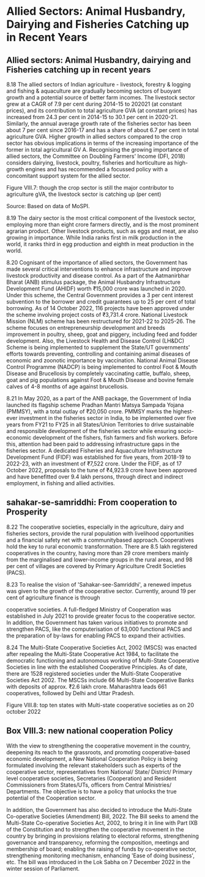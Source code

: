# Allied Sectors: Animal Husbandry, Dairying and Fisheries Catching up in Recent Years

## Allied sectors: Animal Husbandry, dairying and Fisheries catching up in recent years

8.18  The  allied  sectors  of  Indian  agriculture  -  livestock,  forestry  &amp;  logging  and  fishing  &amp; aquaculture are gradually becoming sectors of buoyant growth and a potential source of better farm incomes. The livestock sector grew at a CAGR of 7.9 per cent during 2014-15 to 202021 (at constant prices), and its contribution to total agriculture GVA (at constant prices) has increased  from  24.3  per  cent  in  2014-15  to  30.1  per  cent  in  2020-21.  Similarly,  the  annual average growth rate of the fisheries sector has been about 7 per cent since 2016-17 and has a share of about 6.7 per cent in total agriculture GVA. Higher growth in allied sectors compared to the crop sector has obvious implications in terms of the increasing importance of the former in total agricultural GV A. Recognising the growing importance of allied sectors, the Committee on Doubling Farmers' Income (DFI, 2018) considers dairying, livestock, poultry, fisheries and horticulture as high-growth engines and has recommended a focussed policy with a concomitant support system for the allied sector.

Figure VIII.7: though the crop sector is still the major contributor to agriculture gVA, the livestock sector is catching up (per cent)

<!-- image -->

Source: Based on data of MoSPI.

8.19  The dairy sector is the most critical component of the livestock sector, employing more than eight crore farmers directly, and is the most prominent agrarian product. Other livestock products, such as eggs and meat, are also growing in importance. While India ranks first in milk production in the world, it ranks third in egg production and eighth in meat production in the world.

8.20  Cognisant of the importance of allied sectors, the Government has made several critical interventions to enhance infrastructure and improve livestock productivity and disease control. As  a  part  of  the  Aatmanirbhar  Bharat  (ANB)  stimulus  package,  the  Animal  Husbandry Infrastructure Development Fund (AHIDF) worth ₹15,000 crore was launched in 2020. Under this scheme, the Central Government provides a 3 per cent interest subvention to the borrower and credit guarantees up to 25 per cent of total borrowing. As of 14 October 2022, 116 projects have  been  approved  under  the  scheme  involving  project  costs  of  ₹3,731.4  crore.  National Livestock Mission (NLM) scheme has been restructured for 2021-22 to 2025-26. The scheme focuses  on  entrepreneurship  development  and  breeds  improvement  in  poultry,  sheep,  goat and piggery, including feed and fodder development. Also, the Livestock Health and Disease Control (LH&amp;DC) Scheme is being implemented to supplement the State/UT governments' efforts towards preventing, controlling and containing animal diseases of economic and zoonotic importance by vaccination. National Animal Disease Control Programme (NADCP) is being implemented to control Foot &amp; Mouth Disease and Brucellosis by completely vaccinating cattle, buffalo,  sheep,  goat  and  pig  populations  against  Foot  &amp;  Mouth  Disease  and  bovine  female calves of 4-8 months of age against brucellosis.

8.21  In May 2020, as a part of the ANB package, the Government of India launched its flagship scheme Pradhan Mantri Matsya Sampada Yojana (PMMSY), with a total outlay of ₹20,050 crore. PMMSY marks the highest-ever investment in the fisheries sector in India, to be implemented over  five  years  from  FY21  to  FY25  in  all  States/Union  Territories  to  drive  sustainable  and responsible development of the fisheries sector while ensuring socio-economic development of the fishers, fish farmers and fish workers. Before this, attention had been paid to addressing infrastructure gaps in the fisheries sector. A dedicated Fisheries and Aquaculture Infrastructure Development Fund (FIDF) was established for five years, from 2018-19 to 2022-23, with an investment of ₹7,522 crore. Under the FIDF, as of 17 October 2022, proposals to the tune of ₹4,923.9 crore have been approved and have benefitted over 9.4 lakh persons, through direct and indirect employment, in fishing and allied activities.

## sahakar-se-samriddhi: From cooperation to Prosperity

8.22  The cooperative societies, especially in the agriculture, dairy and fisheries sectors, provide the rural population with livelihood opportunities and a financial safety net with a communitybased approach. Cooperatives hold the key to rural economic transformation.  There are 8.5 lakh registered cooperatives in the country, having more than 29 crore members mainly from the marginalised and lower-income groups in the rural areas, and 98 per cent of villages are covered by Primary Agriculture Credit Societies (PACS).

8.23  To realise the vision of 'Sahakar-see-Samriddhi', a renewed impetus was given to the growth of the cooperative sector. Currently, around 19 per cent of agriculture finance is through

cooperative societies. A full-fledged Ministry of Cooperation was established in July 2021 to provide greater focus to the cooperative sector. In addition, the Government has taken various initiatives to promote and strengthen PACS, like the computerisation of 63,000 functional PACS and the preparation of by-laws for enabling PACS to expand their activities.

8.24  The  Multi-State  Cooperative  Societies Act,  2002  (MSCS)  was  enacted  after  repealing the Multi-State Cooperative Act 1984, to facilitate the democratic functioning and autonomous working of Multi-State Cooperative Societies in line with the established Cooperative Principles. As of date, there are 1528 registered societies under the Multi-State Cooperative Societies Act 2002. The MSCSs include 66 Multi-State Cooperative Banks with deposits of approx. ₹2.6 lakh crore. Maharashtra leads 661 cooperatives, followed by Delhi and Uttar Pradesh.

Figure VIII.8: top ten states with Multi-state cooperative societies as on 20 october 2022

<!-- image -->

## Box VIII.3:   new national cooperation Policy

With the view to strengthening the cooperative movement in the country, deepening its reach to the grassroots, and promoting cooperative-based economic development, a New National Cooperation Policy is being formulated involving the relevant stakeholders such as experts of the cooperative sector, representatives from National/ State/ District/ Primary level cooperative societies, Secretaries (Cooperation) and Resident Commissioners from States/UTs, officers from Central Ministries/ Departments. The objective is to have a policy that unlocks the true potential of the Cooperation sector.

In  addition,  the  Government  has  also  decided  to  introduce  the  Multi-State  Co-operative Societies  (Amendment)  Bill,  2022. The  Bill  seeks  to  amend  the  Multi-State  Co-operative Societies Act, 2002, to bring it in line with Part IXB of the Constitution and to strengthen the  cooperative  movement  in  the  country  by  bringing  in  provisions  relating  to  electoral reforms,  strengthening  governance  and  transparency,  reforming  the  composition,  meetings and membership of board; enabling the raising of funds by co-operative sector, strengthening monitoring mechanism, enhancing 'Ease of doing business', etc. The bill was introduced in the Lok Sabha on 7 December 2022 in the winter session of Parliament.